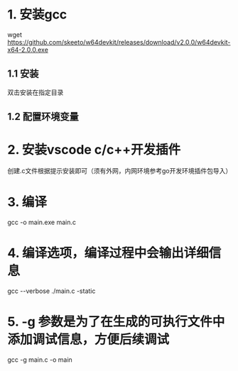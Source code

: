 # 1. 安装gcc
wget https://github.com/skeeto/w64devkit/releases/download/v2.0.0/w64devkit-x64-2.0.0.exe

## 1.1 安装
双击安装在指定目录

## 1.2 配置环境变量

# 2. 安装vscode c/c++开发插件
创建.c文件根据提示安装即可（须有外网，内网环境参考go开发环境插件包导入）

# 3. 编译
gcc -o main.exe main.c
# 4. 编译选项，编译过程中会输出详细信息
gcc --verbose ./main.c -static 
# 5. -g 参数是为了在生成的可执行文件中添加调试信息，方便后续调试
gcc -g main.c -o main  